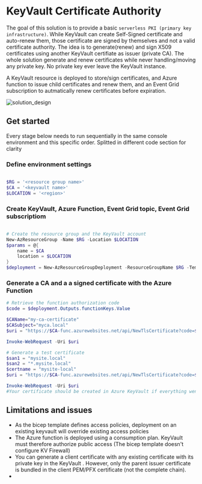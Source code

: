 # KeyVault Certificate Authority

The goal of this solution is to provide a basic `serverless PKI (primary key infrastructure)`. While KeyVault can create Self-Signed certificate and auto-renew them, those certificate are signed by themselves and not a valid certificate authority. The idea is to generate(renew) and sign X509 certificates using another KeyVault certifiate as issuer (private CA). The whole solution generate and renew certificates while never handling/moving any private key. No private key ever leave the KeyVault instance.

A KeyVault resource is deployed to store/sign certificates, and Azure function to issue child certificates and renew them, and an Event Grid subscription to autmatically renew certificates before expiration.

![solution_design](https://user-images.githubusercontent.com/11852796/175933489-65a86f36-0eb0-4733-9034-9343a81d108c.png)

## Get started

Every stage below needs to run sequentially in the same console environment and this specific order. Splitted in different code section for clarity

### Define environment settings
```powershell

$RG = '<resource group name>'
$CA = '<keyvault name>'
$LOCATION = '<region>'

```
### Create KeyVault, Azure Function, Event Grid topic, Event Grid subscriptiom
```powershell

# Create the resource group and the KeyVault account
New-AzResourceGroup -Name $RG -Location $LOCATION
$params = @{ 
    name = $CA
    location = $LOCATION 
}
$deployment = New-AzResourceGroupDeployment -ResourceGroupName $RG -TemplateFile .\keyvault.bicep -TemplateParameterObject $params
```
### Generate a CA and a a signed certificate with the Azure Function
```powershell
# Retrieve the function authorization code
$code = $deployment.Outputs.functionKeys.Value

$CAName="my-ca-certificate"
$CASubject="myca.local"
$uri = "https://$CA-func.azurewebsites.net/api/NewTlsCertificate?code=$code&name=$CAName&subject=$CASubject&san=$CASubject&ca=true"

Invoke-WebRequest -Uri $uri

# Generate a test certificate
$san1 = "mysite.local"
$san2 = "*.mysite.local"
$certname = "mysite-local"
$uri = "https://$CA-func.azurewebsites.net/api/NewTlsCertificate?code=$code&name=$certname&subject=$san1&san=$san1&san=$san2"

Invoke-WebRequest -Uri $uri
#Your certificate should be created in Azure KeyVault if everything went through :)
```

## Limitations and issues

- As the bicep template defines access policies, deployment on an existing keyvault will override existing access policies
- The Azure function is deployed using a consumption plan. KeyVault must therefore authorize public access (The bicep template doesn't configure KV Firewall)
- You can generate a client certificate with any existing certificate with its private key in the KeyVault . However, only the parent issuer certificate is bundled in the client PEM/PFX certificate (not the complete chain).
- 

